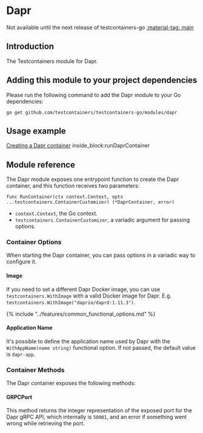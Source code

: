 # Dapr

Not available until the next release of testcontainers-go <a href="https://github.com/testcontainers/testcontainers-go"><span class="tc-version">:material-tag: main</span></a>

## Introduction

The Testcontainers module for Dapr.

## Adding this module to your project dependencies

Please run the following command to add the Dapr module to your Go dependencies:

```
go get github.com/testcontainers/testcontainers-go/modules/dapr
```

## Usage example

<!--codeinclude-->
[Creating a Dapr container](../../modules/dapr/examples_test.go) inside_block:runDaprContainer
<!--/codeinclude-->

## Module reference

The Dapr module exposes one entrypoint function to create the Dapr container, and this function receives two parameters:

```golang
func RunContainer(ctx context.Context, opts ...testcontainers.ContainerCustomizer) (*DaprContainer, error)
```

- `context.Context`, the Go context.
- `testcontainers.ContainerCustomizer`, a variadic argument for passing options.

### Container Options

When starting the Dapr container, you can pass options in a variadic way to configure it.

#### Image

If you need to set a different Dapr Docker image, you can use `testcontainers.WithImage` with a valid Docker image
for Dapr. E.g. `testcontainers.WithImage("daprio/daprd:1.11.3")`.

{% include "../features/common_functional_options.md" %}

#### Application Name

It's possible to define the application name used by Dapr with the `WithAppName(name string)` functional option. If not passed, the default value is `dapr-app`.

### Container Methods

The Dapr container exposes the following methods:

#### GRPCPort

This method returns the integer representation of the exposed port for the Dapr gRPC API, which internally is `50001`, and an error if something went wrong while retrieving the port.
